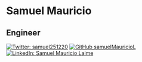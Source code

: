 # Samuel Mauricio
## Engineer

[![Twitter: samuel251220](https://img.shields.io/twitter/follow/MarcosJSevilla?style=social)](https://twitter.com/samuel251220)
[![GitHub samuelMauricioL](https://img.shields.io/github/followers/marcossevilla?label=follow&style=social)](https://github.com/SamuelMauricioL)
[![LinkedIn: Samuel Mauricio Laime](https://img.shields.io/badge/MarcosSevilla-blue?style=flat-square&logo=Linkedin&logoColor=white&link=https://www.linkedin.com/in/marcos-s-5b8515b8/)](https://www.linkedin.com/in/samuel-mauricio-laime-b63707174/)
